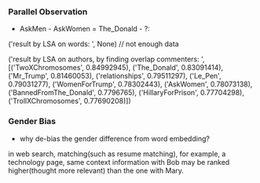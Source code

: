 ### Parallel Observation

- AskMen - AskWomen = The_Donald - ?:

('result by LSA on words: ', None) // not enough data

('result by LSA on authors, by finding overlap commenters: ', [('TwoXChromosomes', 0.84992945), ('The_Donald', 0.83091414), ('Mr_Trump', 0.81460053), ('relationships', 0.79511297), ('Le_Pen', 0.79031277), ('WomenForTrump', 0.78302443), ('AskWomen', 0.78073138), ('BannedFromThe_Donald', 0.7796765), ('HillaryForPrison', 0.77704298), ('TrollXChromosomes', 0.77690208)])

### Gender Bias

- why de-bias the gender difference from word embedding?

in web search, matching(such as resume matching), for example, a technology page, same context information with Bob may be ranked higher(thought more relevant) than the one with Mary. 